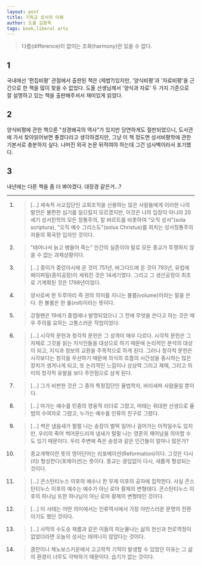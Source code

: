 ```yaml
---
layout: post
title: 기독교 성서의 이해
author: 도울 김용옥
tags: book,liberal arts
---
```

> 다름(difference)이 없이는 조화(harmony)란 있을 수 없다.

## 1
국내에선 '편집비평' 관점에서 출판된 책은 (제법?)있지만, '양식비평'과 '자료비평'을 근간으로 한 책을 많이 찾을 수 없었다. 도올 선생님께서 '양식과 자료' 두 가지 기준으로 잘 설명하고 있는 책을 출판해주셔서 재미있게 읽었다.

## 2
양식비평에 관한 책으론 "성경왜곡의 역사"가 있지만 당연하게도 절판되었으니, 도서관에 가서 찾아읽어보면 좋겠다라고 생각하겠지만, 그냥 이 책 정도면 성서비평학에 관한 기본서로 충분하지 싶다. 나머진 외국 논문 뒤적여야 하는데 그건 넘사벽이라서 포기했다.

## 3
내년에는 다른 책을 좀 더 봐야겠다. 대장경 같은거...?

----

1. > [...] 세속적 사교집단인 교회조직을 신봉하는 많은 사람들에게 이러한 나의 발언은 불편한 심기를 일으킬지 모르겠지만, 이것은 나의 입장이 아니라 20세기 성서힌학의 모든 정통주의, 칼 바르트를 비롯하여 "오직 성서"(sola scriptura), "오직 예수 그리스도"(solus Christus)를 외치는 성서정통주의자들의 확곡한 입자인 것이다.

2. > "태어나서 늙고 병들어 죽는" 인간의 실존이야 말로 모든 종교가 투쟁하지 않을 수 없는 과제상황이다.

3. > [...] 종이가 중앙아시에 온 것이 751년, 바그다드에 온 것이 793년, 유럽에 페이퍼밀(종이공장)이 세워진 것은 14세기였다. 그리고 그 생산공정이 최초로 기계확된 것은 1798년이었다.

4. > 양사로써 한 두루마리 즉 권의 의미를 지니는 볼룸(volume)이라는 말을 쓴다. 한 볼룸은 한 롤(roll)이라는 뜻이다.

5. > 강철펜은 19세기 중엽에나 발명되었으니 그 전에 무엇을 쓴다고 하는 것은 매우 주의를 요하는 고통스러운 작업이었다.

6. > [...] 시각적 문헌과 청각적 문헌은 그 성격이 매우 다르다. 시각적 문헌은 그 자체로 그것을 읽는 지식인들을 대상으로 하기 때문에 논리적인 분석의 대상이 되고, 지식과 정보의 교환을 주목적으로 하게 된다. 그러나 청각적 문헌은 시각보다는 청각을 우선하기 때문에 의식의 흐름의 시간성을 중시하는 많은 장치가 생겨나게 되고, 또 논리적인 느낌이나 상상력 그리고 재매, 그리고 의미의 청각적 유발을 보다 주안점으로 삼게 된다.

7. > [...] 그가 비판한 것은 그 중의 특정집단인 율법학자, 바리새파 사람들일 뿐이다.

8. > [...] 마가는 예수를 민중의 영웅적 리더로 그렸고, 마태는 위대한 선생으로 율법의 수여자로 그렸고, 누가는 예수를 인류의 친구로 그렸다.

9. > [...] 썩은 냄음새가 펄펄 나는 송장이 벌떡 일어나 걸어가는 이적일수도 있지만, 우리의 죽어 썩어문드러져 냄새가 펄펄 나는 영혼의 깨어남을 의미할 수도 있기 때문이다. 우리 주변에 죽은 송장과 같은 인간들이 얼마나 많은가?

10. > 종교개혁이란 뜻의 영어단어는 리포메이션(Reformation)이다. 그것은 다시(리) 형성한다(포메이션)는 뜻이다. 종교는 끊임없이 다시, 새롭게 형성되는 것이다.

11. > [...] 콘스탄티누스 이후의 예수나 한 무제 이후의 공자에 집착한다. 사실 콘스탄티누스 이후의 예수는 예수가 아닌 로마 황제의 변형태다. 콘스탄티누스 이후의 하나님 또한 하나님이 아닌 로마 황제의 변형태인 것이다. 

12. > [...] 이 사태는 어떤 의미에서는 인류역사에서 가장 야만스러운 문명의 전환이기도 했던 것이다.

13. > [...] 사막의 수도승 제롬과 같은 이들의 피눈물나는 삶의 헌신과 천로역정이 없었더라면 오늘의 성서는 태어나지 않았다는 것이다.

14. > 쿰란이나 체노보스키온에서 고고학적 기적이 발생할 수 있었던 이유는 그 삶의 환경이 너무도 각박하기 때문이다. 습기가 없는 것이다.
